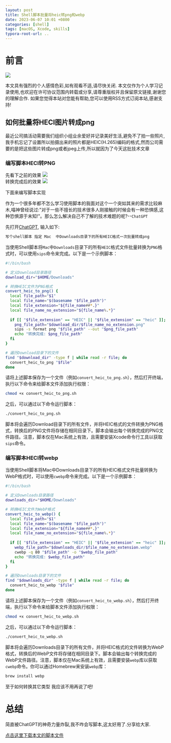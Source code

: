 ```yaml
---
layout: post
title: Shell脚本批量将heic转png和webp
date: 2023-06-07 10:01 +0800
categories: [shell]
tags: [macOS, Xcode, skills]
typora-root-url: ..
---
```


# 前言

![](/assets/images/20230607BatchConvertHEICtoPNG/chatgpt.webp)

本文具有强烈的个人感情色彩,如有观看不适,请尽快关闭. 本文仅作为个人学习记录使用,也欢迎在许可协议范围内转载或分享,请尊重版权并且保留原文链接,谢谢您的理解合作. 如果您觉得本站对您能有帮助,您可以使用RSS方式订阅本站,感谢支持!

## 如何批量将HECI图片转成png

最近公司搞活动需要我们组织小组业余爱好并记录美好生活,避免不了拍一些照片,我手机忘记了设置所以拍摄出来的照片都是HEIC(H.265)编码的格式,然而公司需要的是把这些图片转成png或者jpeg上传,所以就因为了今天这批技术文章

### 编写脚本HECI转PNG

先看下之前的效果
![](/assets/images/20230607BatchConvertHEICtoPNG/heic.webp)  
转换完成后的效果
![](/assets/images/20230607BatchConvertHEICtoPNG/pngs.webp)

下面来编写脚本实现

作为一个很多年都不怎么学习使用脚本的我面对这个一个突如其来的需求比较麻木,喵神曾经说过:"对于一些不擅长的技术很多人刚接触的时候会有一种恐惧感,这种恐惧源于未知!"。那么怎么解决自己不了解的技术难题的呢?--`ChatGPT`

先打开[ChatGPT](https://chat.openai.com/), 输入如下:

``` txt
写个shell脚本 指定 Mac  中Downloads目录下的所有HEIC格式一次批量转成png
```

当使用Shell脚本将`Mac`中`Downloads`目录下的所有`HEIC`格式文件批量转换为`PNG`格式时，可以使用`sips`命令来完成。以下是一个示例脚本：

``` sh
#!/bin/bash

# 定义Download目录路径
download_dir="$HOME/Downloads"

# 转换HEIC文件为PNG格式
convert_heic_to_png() {
  local file_path="$1"
  local file_name="$(basename "$file_path")"
  local file_extension="${file_name##*.}"
  local file_name_no_extension="${file_name%.*}"
  
  if [[ "$file_extension" == "HEIC" || "$file_extension" == "heic" ]]; then
    png_file_path="$download_dir/$file_name_no_extension.png"
    sips -s format png "$file_path" --out "$png_file_path"
    echo "转换完成: $png_file_path"
  fi
}

# 遍历Download目录下的文件
find "$download_dir" -type f | while read -r file; do
  convert_heic_to_png "$file"
done

```

请将上述脚本保存为一个文件（例如`convert_heic_to_png.sh`），然后打开终端，执行以下命令来给脚本文件添加执行权限：

``` sh
chmod +x convert_heic_to_png.sh
```

之后，可以通过以下命令运行脚本：

``` sh
./convert_heic_to_png.sh

```

脚本将会遍历Download目录下的所有文件，并将HEIC格式的文件转换为PNG格式，转换后的PNG文件将存储在相同目录下。脚本会输出每个转换完成的PNG文件路径。注意，脚本仅在Mac系统上有效，且需要安装Xcode命令行工具以获取`sips`命令。

### 编写脚本HECI转webp

当使用Shell脚本将Mac中Downloads目录下的所有HEIC格式文件批量转换为WebP格式时，可以使用`cwebp`命令来完成。以下是一个示例脚本：

``` sh
#!/bin/bash

# 定义Downloads目录路径
downloads_dir="$HOME/Downloads"

# 转换HEIC文件为WebP格式
convert_heic_to_webp() {
  local file_path="$1"
  local file_name="$(basename "$file_path")"
  local file_extension="${file_name##*.}"
  local file_name_no_extension="${file_name%.*}"
  
  if [[ "$file_extension" == "HEIC" || "$file_extension" == "heic" ]]; then
    webp_file_path="$downloads_dir/$file_name_no_extension.webp"
    cwebp -q 80 "$file_path" -o "$webp_file_path"
    echo "转换完成: $webp_file_path"
  fi
}

# 遍历Downloads目录下的文件
find "$downloads_dir" -type f | while read -r file; do
  convert_heic_to_webp "$file"
done

```

请将上述脚本保存为一个文件（例如`convert_heic_to_webp.sh`），然后打开终端，执行以下命令来给脚本文件添加执行权限：

``` sh
chmod +x convert_heic_to_webp.sh
```

之后，可以通过以下命令运行脚本：

``` sh
./convert_heic_to_webp.sh
```
脚本将会遍历Downloads目录下的所有文件，并将HEIC格式的文件转换为WebP格式，转换后的WebP文件将存储在相同目录下。脚本会输出每个转换完成的WebP文件路径。注意，脚本仅在Mac系统上有效，且需要安装`webp`库以获取`cwebp`命令。你可以通过Homebrew来安装`webp`库：

``` sh
brew install webp
```

至于如何转换其它类型 我应该不用再说了吧!

# 总结

简直被ChatGPT的神奇力量炸裂,我不咋会写脚本,这太好用了.分享给大家.

[点击这里下载本文的脚本文件](https://github.com/sunyazhou13/BatchConvertImagesShells)